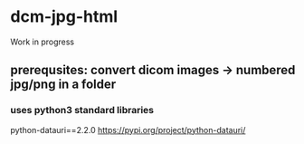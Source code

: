 # dcm-jpg-html
Work in progress

## prerequsites: convert dicom images -> numbered jpg/png in a folder



### uses python3 standard libraries

 python-datauri==2.2.0  https://pypi.org/project/python-datauri/
